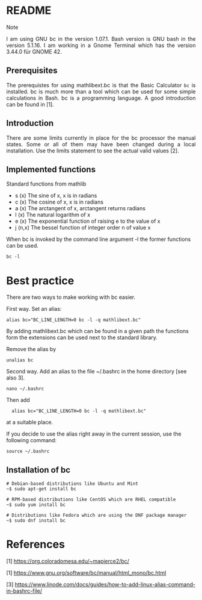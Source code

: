 # README

> [!NOTE]
> <p align="justify">I am using GNU bc in the version 1.07.1. Bash version is GNU bash in the version 5.1.16. I am working in a Gnome Terminal which has the version 3.44.0 für GNOME 42.</p>

## Prerequisites

<p align="justify">The prerequistes for using mathlibext.bc is that the Basic Calculator <code>bc</code> is installed. bc is much more than a tool which can be used for some simple calculations in Bash. bc is a programming language. A good introduction can be found in [1].</p>

## Introduction

<p align="justify">There are some limits currently in place for the bc processor the manual states. Some or all of them may have been changed during a local installation. Use the limits statement to see the actual valid values [2].</p>

## Implemented functions

Standard functions from mathlib

* s (x) The sine of x, x is in radians
* c (x) The cosine of x, x is in radians
* a (x) The arctangent of x, arctangent returns radians
* l (x) The natural logarithm of x
* e (x) The exponential function of raising e to the value of x
* j (n,x) The bessel function of integer order n of value x

When bc is invoked by the command line argument -l the former functions can be used.

    bc -l

# Best practice

<p align="justify">There are two ways to make working with bc easier.</p>

First way. Set an alias:

    alias bc="BC_LINE_LENGTH=0 bc -l -q mathlibext.bc"

By adding mathlibext.bc which can be found in a given path the functions form the extensions can be used next to the standard library.   

Remove the alias by

    unalias bc

Second way. Add an alias to the file ~/.bashrc in the home directory [see also 3].

    nano ~/.bashrc

Then add

      alias bc="BC_LINE_LENGTH=0 bc -l -q mathlibext.bc"
      
at a suitable place.
  
If you decide to use the alias right away in the current session, use the following command:

    source ~/.bashrc

## Installation of bc

    # Debian-based distributions like Ubuntu and Mint
    ~$ sudo apt-get install bc

    # RPM-based distributions like CentOS which are RHEL compatible
    ~$ sudo yum install bc

    # Distributions like Fedora which are using the DNF package manager
    ~$ sudo dnf install bc
    
# References

[1] https://org.coloradomesa.edu/~mapierce2/bc/

[1] https://www.gnu.org/software/bc/manual/html_mono/bc.html

[3] https://www.linode.com/docs/guides/how-to-add-linux-alias-command-in-bashrc-file/
